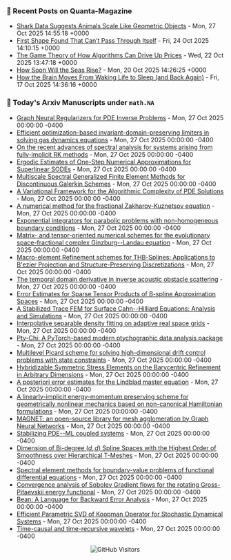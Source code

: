 ### 📝 Recent Posts on Quanta-Magazine
<!-- quanta starts -->
* <a href="https://www.quantamagazine.org/shark-data-suggests-animals-scale-like-geometric-objects-20251027/">Shark Data Suggests Animals Scale Like Geometric Objects</a> - Mon, 27 Oct 2025 14:55:18 +0000
* <a href="https://www.quantamagazine.org/first-shape-found-that-cant-pass-through-itself-20251024/">First Shape Found That Can’t Pass Through Itself</a> - Fri, 24 Oct 2025 14:10:15 +0000
* <a href="https://www.quantamagazine.org/the-game-theory-of-how-algorithms-can-drive-up-prices-20251022/">The Game Theory of How Algorithms Can Drive Up Prices</a> - Wed, 22 Oct 2025 13:47:18 +0000
* <a href="https://www.quantamagazine.org/how-soon-will-the-seas-rise-20251020/">How Soon Will the Seas Rise?</a> - Mon, 20 Oct 2025 14:26:25 +0000
* <a href="https://www.quantamagazine.org/how-the-brain-moves-from-waking-life-to-sleep-and-back-again-20251017/">How the Brain Moves From Waking Life to Sleep (and Back Again)</a> - Fri, 17 Oct 2025 14:36:16 +0000
<!-- quanta ends -->


### 📝 Today's Arxiv Manuscripts under ``math.NA``
<!-- arxiv-math-na starts -->
* <a href="https://arxiv.org/abs/2510.21012">Graph Neural Regularizers for PDE Inverse Problems</a> - Mon, 27 Oct 2025 00:00:00 -0400
* <a href="https://arxiv.org/abs/2510.21080">Efficient optimization-based invariant-domain-preserving limiters in solving gas dynamics equations</a> - Mon, 27 Oct 2025 00:00:00 -0400
* <a href="https://arxiv.org/abs/2510.21241">On the recent advances of spectral analysis for systems arising from fully-implicit RK methods</a> - Mon, 27 Oct 2025 00:00:00 -0400
* <a href="https://arxiv.org/abs/2510.21279">Ergodic Estimates of One-Step Numerical Approximations for Superlinear SODEs</a> - Mon, 27 Oct 2025 00:00:00 -0400
* <a href="https://arxiv.org/abs/2510.21289">Multiscale Spectral Generalized Finite Element Methods for Discontinuous Galerkin Schemes</a> - Mon, 27 Oct 2025 00:00:00 -0400
* <a href="https://arxiv.org/abs/2510.21290">A Variational Framework for the Algorithmic Complexity of PDE Solutions</a> - Mon, 27 Oct 2025 00:00:00 -0400
* <a href="https://arxiv.org/abs/2510.21355">A numerical method for the fractional Zakharov-Kuznetsov equation</a> - Mon, 27 Oct 2025 00:00:00 -0400
* <a href="https://arxiv.org/abs/2510.21381">Exponential integrators for parabolic problems with non-homogeneous boundary conditions</a> - Mon, 27 Oct 2025 00:00:00 -0400
* <a href="https://arxiv.org/abs/2510.21394">Matrix- and tensor-oriented numerical schemes for the evolutionary space-fractional complex Ginzburg--Landau equation</a> - Mon, 27 Oct 2025 00:00:00 -0400
* <a href="https://arxiv.org/abs/2510.21429">Macro-element Refinement schemes for THB-Splines: Applications to B'ezier Projection and Structure-Preserving Discretizations</a> - Mon, 27 Oct 2025 00:00:00 -0400
* <a href="https://arxiv.org/abs/2510.21471">The temporal domain derivative in inverse acoustic obstacle scattering</a> - Mon, 27 Oct 2025 00:00:00 -0400
* <a href="https://arxiv.org/abs/2510.21517">Error Estimates for Sparse Tensor Products of B-spline Approximation Spaces</a> - Mon, 27 Oct 2025 00:00:00 -0400
* <a href="https://arxiv.org/abs/2510.21662">A Stabilized Trace FEM for Surface Cahn--Hilliard Equations: Analysis and Simulations</a> - Mon, 27 Oct 2025 00:00:00 -0400
* <a href="https://arxiv.org/abs/2510.20826">Interpolative separable density fitting on adaptive real space grids</a> - Mon, 27 Oct 2025 00:00:00 -0400
* <a href="https://arxiv.org/abs/2510.20929">Pty-Chi: A PyTorch-based modern ptychographic data analysis package</a> - Mon, 27 Oct 2025 00:00:00 -0400
* <a href="https://arxiv.org/abs/2510.21607">Multilevel Picard scheme for solving high-dimensional drift control problems with state constraints</a> - Mon, 27 Oct 2025 00:00:00 -0400
* <a href="https://arxiv.org/abs/2501.02691">Hybridizable Symmetric Stress Elements on the Barycentric Refinement in Arbitrary Dimensions</a> - Mon, 27 Oct 2025 00:00:00 -0400
* <a href="https://arxiv.org/abs/2501.09607">A posteriori error estimates for the Lindblad master equation</a> - Mon, 27 Oct 2025 00:00:00 -0400
* <a href="https://arxiv.org/abs/2503.04695">A linearly-implicit energy-momentum preserving scheme for geometrically nonlinear mechanics based on non-canonical Hamiltonian formulations</a> - Mon, 27 Oct 2025 00:00:00 -0400
* <a href="https://arxiv.org/abs/2504.21780">MAGNET: an open-source library for mesh agglomeration by Graph Neural Networks</a> - Mon, 27 Oct 2025 00:00:00 -0400
* <a href="https://arxiv.org/abs/2506.19274">Stabilizing PDE--ML coupled systems</a> - Mon, 27 Oct 2025 00:00:00 -0400
* <a href="https://arxiv.org/abs/2507.11047">Dimension of Bi-degree $(d,d)$ Spline Spaces with the Highest Order of Smoothness over Hierarchical T-Meshes</a> - Mon, 27 Oct 2025 00:00:00 -0400
* <a href="https://arxiv.org/abs/2507.20266">Spectral element methods for boundary-value problems of functional differential equations</a> - Mon, 27 Oct 2025 00:00:00 -0400
* <a href="https://arxiv.org/abs/2510.15604">Convergence analysis of Sobolev Gradient flows for the rotating Gross-Pitaevskii energy functional</a> - Mon, 27 Oct 2025 00:00:00 -0400
* <a href="https://arxiv.org/abs/2501.14550">Bean: A Language for Backward Error Analysis</a> - Mon, 27 Oct 2025 00:00:00 -0400
* <a href="https://arxiv.org/abs/2507.07222">Efficient Parametric SVD of Koopman Operator for Stochastic Dynamical Systems</a> - Mon, 27 Oct 2025 00:00:00 -0400
* <a href="https://arxiv.org/abs/2510.05834">Time-causal and time-recursive wavelets</a> - Mon, 27 Oct 2025 00:00:00 -0400
<!-- arxiv-math-na ends -->

<div align="center">
  
![GitHub Visitors](https://api.visitorbadge.io/api/visitors?path=https%3A%2F%2Fgithub.com%2Flowrank&label=profile%20views&labelColor=%231e1e2e&countColor=%23cba6f7)



</div>
